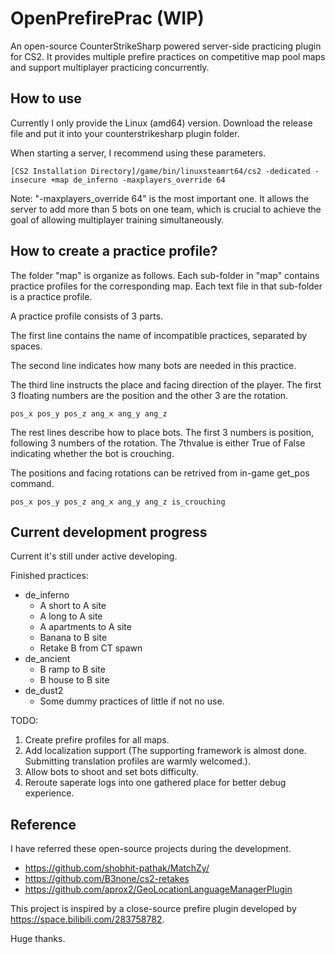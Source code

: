 # OpenPrefirePrac (WIP)

An open-source CounterStrikeSharp powered server-side practicing plugin for CS2. It provides multiple prefire practices on competitive map pool maps and support multiplayer practicing concurrently.

## How to use

Currently I only provide the Linux (amd64) version. Download the release file and put it into your counterstrikesharp plugin folder.

When starting a server, I recommend using these parameters.

```base
[CS2 Installation Directory]/game/bin/linuxsteamrt64/cs2 -dedicated -insecure +map de_inferno -maxplayers_override 64
```

Note: "-maxplayers_override 64" is the most important one. It allows the server to add more than 5 bots on one team, which is crucial to achieve the goal of allowing multiplayer training simultaneously.

## How to create a practice profile?

The folder "map" is organize as follows. Each sub-folder in "map" contains practice profiles for the corresponding map. Each text file in that sub-folder is a practice profile.

A practice profile consists of 3 parts.

The first line contains the name of incompatible practices, separated by spaces.

The second line indicates how many bots are needed in this practice.

The third line instructs the place and facing direction of the player. The first 3 floating numbers are the position and the other 3 are the rotation.

```
pos_x pos_y pos_z ang_x ang_y ang_z
```

The rest lines describe how to place bots. The first 3 numbers is position, following 3 numbers of the rotation. The 7thvalue is either True of False indicating whether the bot is crouching.

The positions and facing rotations can be retrived from in-game get\_pos command.

```
pos_x pos_y pos_z ang_x ang_y ang_z is_crouching
```

## Current development progress

Current it's still under active developing.

Finished practices:

- de_inferno
    - A short to A site
    - A long to A site
    - A apartments to A site
    - Banana to B site
    - Retake B from CT spawn
- de_ancient
    - B ramp to B site
    - B house to B site
- de_dust2
    - Some dummy practices of little if not no use.

TODO:

1. Create prefire profiles for all maps.
2. Add localization support (The supporting framework is almost done. Submitting translation profiles are warmly welcomed.).
3. Allow bots to shoot and set bots difficulty.
4. Reroute saperate logs into one gathered place for better debug experience.

## Reference

I have referred these open-source projects during the development.

- https://github.com/shobhit-pathak/MatchZy/
- https://github.com/B3none/cs2-retakes
- https://github.com/aprox2/GeoLocationLanguageManagerPlugin

This project is inspired by a close-source prefire plugin developed by https://space.bilibili.com/283758782.

Huge thanks.